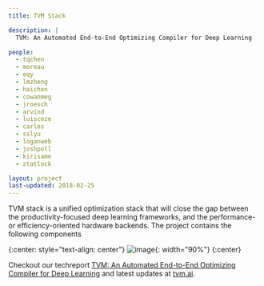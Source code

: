 ```yaml
---
title: TVM Stack

description: |
  TVM: An Automated End-to-End Optimizing Compiler for Deep Learning

people:
  - tqchen
  - moreau
  - eqy
  - lmzheng
  - haichen
  - cowanmeg
  - jroesch
  - arvind
  - luisceze
  - carlos
  - sslyu
  - loganweb
  - joshpoll
  - kirisame
  - ztatlock

layout: project
last-updated: 2018-02-25
---
```


TVM stack is a unified optimization stack that will close the gap between the productivity-focused deep learning frameworks, and the performance- or efficiency-oriented hardware backends. The project contains the following components


{:center: style="text-align: center"}
![image](https://www.tvm.ai/images/main/stack_tvmlang.png){: width="90%"}
{:center}


Checkout our techreport [TVM: An Automated End-to-End Optimizing Compiler for Deep Learning](https://arxiv.org/abs/1802.04799)
and latest updates at [tvm.ai](https://tvm.ai).
